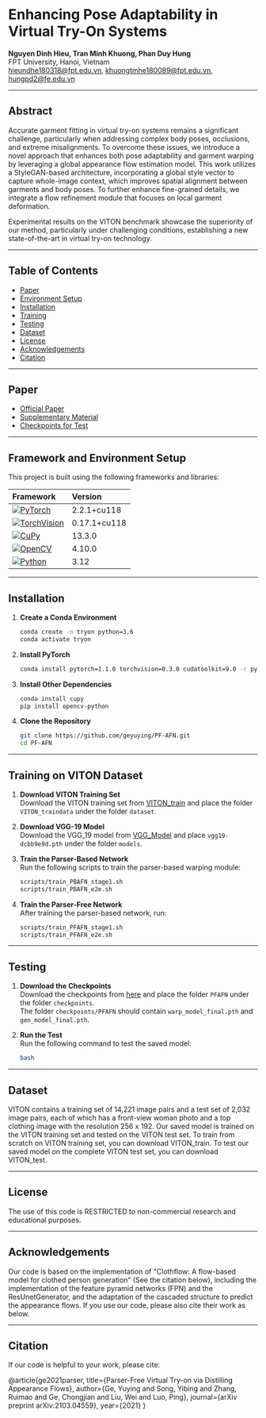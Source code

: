 
# Enhancing Pose Adaptability in Virtual Try-On Systems

**Nguyen Dinh Hieu, Tran Minh Khuong, Phan Duy Hung**  
FPT University, Hanoi, Vietnam  
[hieundhe180318@fpt.edu.vn](mailto:hieundhe180318@fpt.edu.vn), [khuongtmhe180089@fpt.edu.vn](mailto:khuongtmhe180089@fpt.edu.vn), [hungpd2@fe.edu.vn](mailto:hungpd2@fe.edu.vn)

---

## Abstract

Accurate garment fitting in virtual try-on systems remains a significant challenge, particularly when addressing complex body poses, occlusions, and extreme misalignments. To overcome these issues, we introduce a novel approach that enhances both pose adaptability and garment warping by leveraging a global appearance flow estimation model. This work utilizes a StyleGAN-based architecture, incorporating a global style vector to capture whole-image context, which improves spatial alignment between garments and body poses. To further enhance fine-grained details, we integrate a flow refinement module that focuses on local garment deformation.

Experimental results on the VITON benchmark showcase the superiority of our method, particularly under challenging conditions, establishing a new state-of-the-art in virtual try-on technology.

---

## Table of Contents

- [Paper](#paper)
- [Environment Setup](#environment-setup)
- [Installation](#installation)
- [Training](#training)
- [Testing](#testing)
- [Dataset](#dataset)
- [License](#license)
- [Acknowledgements](#acknowledgements)
- [Citation](#citation)

---

## Paper

- [Official Paper](https://github.com/khuong16/Pose-Adapt-VITON-Extends/tree/master)
- [Supplementary Material](#)
- [Checkpoints for Test](#)

---

## Framework and Environment Setup

This project is built using the following frameworks and libraries:

| **Framework** | **Version** |
|:--------------|:------------|
| [![PyTorch](https://img.shields.io/badge/PyTorch-2.2.1-red?logo=pytorch&logoColor=white)](https://pytorch.org) | 2.2.1+cu118 |
| [![TorchVision](https://img.shields.io/badge/TorchVision-0.17.1-yellow?logo=pytorch&logoColor=white)](https://pytorch.org/vision/stable/index.html) | 0.17.1+cu118 |
| [![CuPy](https://img.shields.io/badge/CuPy-13.3.0-blue?logo=cupy&logoColor=white)](https://cupy.dev) | 13.3.0 | 
| [![OpenCV](https://img.shields.io/badge/OpenCV-4.10.0-green?logo=opencv&logoColor=white)](https://opencv.org) | 4.10.0 | 
| [![Python](https://img.shields.io/badge/Python-3.12-blue?logo=python&logoColor=white)](https://python.org) | 3.12 |

---

## Installation

1. **Create a Conda Environment**  
   ```bash
   conda create -n tryon python=3.6
   conda activate tryon
   ```

2. **Install PyTorch**  
   ```bash
   conda install pytorch=1.1.0 torchvision=0.3.0 cudatoolkit=9.0 -c pytorch
   ```

3. **Install Other Dependencies**  
   ```bash
   conda install cupy
   pip install opencv-python
   ```

4. **Clone the Repository**  
   ```bash
   git clone https://github.com/geyuying/PF-AFN.git
   cd PF-AFN
   ```

---

## Training on VITON Dataset

1. **Download VITON Training Set**  
   Download the VITON training set from [VITON_train](#) and place the folder `VITON_traindata` under the folder `dataset`.

2. **Download VGG-19 Model**  
   Download the VGG_19 model from [VGG_Model](#) and place `vgg19-dcbb9e9d.pth` under the folder `models`.

3. **Train the Parser-Based Network**  
   Run the following scripts to train the parser-based warping module:  
   ```bash
   scripts/train_PBAFN_stage1.sh
   scripts/train_PBAFN_e2e.sh
   ```

4. **Train the Parser-Free Network**  
   After training the parser-based network, run:  
   ```bash
   scripts/train_PFAFN_stage1.sh
   scripts/train_PFAFN_e2e.sh
   ```

---

## Testing

1. **Download the Checkpoints**  
   Download the checkpoints from [here](#) and place the folder `PFAFN` under the folder `checkpoints`.  
   The folder `checkpoints/PFAFN` should contain `warp_model_final.pth` and `gen_model_final.pth`.

2. **Run the Test**  
   Run the following command to test the saved model:  
   ```bash
   bash
   ```

---

## Dataset

VITON contains a training set of 14,221 image pairs and a test set of 2,032 image pairs, each of which has a front-view woman photo and a top clothing image with the resolution 256 x 192. Our saved model is trained on the VITON training set and tested on the VITON test set. To train from scratch on VITON training set, you can download VITON_train. To test our saved model on the complete VITON test set, you can download VITON_test.

---

## License

The use of this code is RESTRICTED to non-commercial research and educational purposes.

---

## Acknowledgements

Our code is based on the implementation of "Clothflow: A flow-based model for clothed person generation" (See the citation below), including the implementation of the feature pyramid networks (FPN) and the ResUnetGenerator, and the adaptation of the cascaded structure to predict the appearance flows. If you use our code, please also cite their work as below.

---

## Citation

If our code is helpful to your work, please cite:

@article{ge2021parser,
  title={Parser-Free Virtual Try-on via Distilling Appearance Flows},
  author={Ge, Yuying and Song, Yibing and Zhang, Ruimao and Ge, Chongjian and Liu, Wei and Luo, Ping},
  journal={arXiv preprint arXiv:2103.04559},
  year={2021}
}
